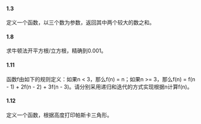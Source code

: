 #### 1.3

定义一个函数，以三个数为参数，返回其中两个较大的数之和。

#### 1.8

求牛顿法开平方根/立方根，精确到0.001。

#### 1.11

函数f由如下的规则定义：如果n < 3，那么f(n) = n；如果n >= 3，那么f(n) = f(n - 1) + 2f(n - 2) + 3f(n - 3)。请分别采用递归和迭代的方式实现根据n计算f(n)。

#### 1.12

定义一个函数，根据高度打印帕斯卡三角形。

